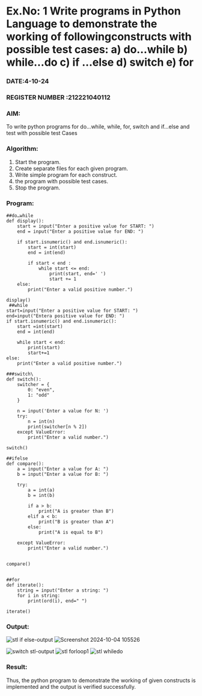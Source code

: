 # Ex.No: 1 Write programs in Python Language to demonstrate the working of followingconstructs with possible test cases: a) do…while b) while…do c) if …else d) switch e) for 

### DATE:4-10-24                                                                            
### REGISTER NUMBER :212221040112

### AIM:  
To write python programs for do…while, while, for, switch and if…else and test with possible test 
Cases 

### Algorithm:
1. Start the program.
2. Create separate files for each given program.
3. Write simple program for each construct.
4.  the program with possible test cases.
5. Stop the program.
### Program:
```
##do…while
def display():
    start = input("Enter a positive value for START: ")
    end = input("Enter a positive value for END: ")
    
    if start.isnumeric() and end.isnumeric():
        start = int(start)
        end = int(end)
        
        if start < end :  
            while start <= end:    
                print(start, end=' ')
                start += 1
    else:
        print("Enter a valid positive number.")

display()
 ##while
start=input("Enter a positive value for START: ")
end=input("Entera positive value for END: ")
if start.isnumeric() and end.isnumeric():
    start =int(start)
    end = int(end)
    
    while start < end:
        print(start)
        start+=1
else:
    print("Enter a valid positive number.")

###switch\
def switch():
    switcher = {
        0: "even",
        1: "odd"
    }

    n = input('Enter a value for N: ')
    try:
        n = int(n)
        print(switcher[n % 2])
    except ValueError:
        print("Enter a valid number.")

switch()

##ifelse
def compare():
    a = input("Enter a value for A: ")
    b = input("Enter a value for B: ")
    
    try:
        a = int(a)
        b = int(b)
        
        if a > b:
            print("A is greater than B")
        elif a < b:
            print("B is greater than A")
        else:
            print("A is equal to B")
    
    except ValueError:
        print("Enter a valid number.")


compare()


##for
def iterate():
    string = input("Enter a string: ")
    for i in string:
        print(ord(i), end=" ")

iterate()
```





### Output:

![stl if else-output](https://github.com/user-attachments/assets/450616be-a913-48d7-ae4a-5d4aadff485d)
![Screenshot 2024-10-04 105526](https://github.com/user-attachments/assets/5192358e-1f70-4b33-9427-5f97a4fc4816)

![switch stl-output](https://github.com/user-attachments/assets/dd14f836-5ebb-4507-a044-b90809a8e221)
![stl forloop1](https://github.com/user-attachments/assets/3144661a-d44b-4863-b27f-137cedce805d)
![stl whiledo](https://github.com/user-attachments/assets/484a7e8a-3ed0-424e-933c-77c51c78013f)








### Result:
Thus, the python program to demonstrate the working of given constructs is implemented and the output is verified successfully.


